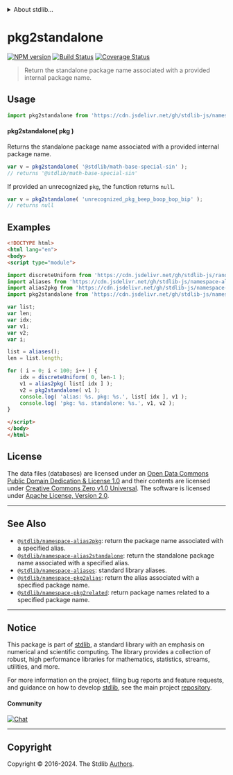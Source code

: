 <!--

@license Apache-2.0

Copyright (c) 2021 The Stdlib Authors.

Licensed under the Apache License, Version 2.0 (the "License");
you may not use this file except in compliance with the License.
You may obtain a copy of the License at

   http://www.apache.org/licenses/LICENSE-2.0

Unless required by applicable law or agreed to in writing, software
distributed under the License is distributed on an "AS IS" BASIS,
WITHOUT WARRANTIES OR CONDITIONS OF ANY KIND, either express or implied.
See the License for the specific language governing permissions and
limitations under the License.

-->


<details>
  <summary>
    About stdlib...
  </summary>
  <p>We believe in a future in which the web is a preferred environment for numerical computation. To help realize this future, we've built stdlib. stdlib is a standard library, with an emphasis on numerical and scientific computation, written in JavaScript (and C) for execution in browsers and in Node.js.</p>
  <p>The library is fully decomposable, being architected in such a way that you can swap out and mix and match APIs and functionality to cater to your exact preferences and use cases.</p>
  <p>When you use stdlib, you can be absolutely certain that you are using the most thorough, rigorous, well-written, studied, documented, tested, measured, and high-quality code out there.</p>
  <p>To join us in bringing numerical computing to the web, get started by checking us out on <a href="https://github.com/stdlib-js/stdlib">GitHub</a>, and please consider <a href="https://opencollective.com/stdlib">financially supporting stdlib</a>. We greatly appreciate your continued support!</p>
</details>

# pkg2standalone

[![NPM version][npm-image]][npm-url] [![Build Status][test-image]][test-url] [![Coverage Status][coverage-image]][coverage-url] <!-- [![dependencies][dependencies-image]][dependencies-url] -->

> Return the standalone package name associated with a provided internal package name.

<!-- Section to include introductory text. Make sure to keep an empty line after the intro `section` element and another before the `/section` close. -->

<section class="intro">

</section>

<!-- /.intro -->

<!-- Package usage documentation. -->



<section class="usage">

## Usage

```javascript
import pkg2standalone from 'https://cdn.jsdelivr.net/gh/stdlib-js/namespace-pkg2standalone@esm/index.mjs';
```

#### pkg2standalone( pkg )

Returns the standalone package name associated with a provided internal package name.

```javascript
var v = pkg2standalone( '@stdlib/math-base-special-sin' );
// returns '@stdlib/math-base-special-sin'
```

If provided an unrecognized `pkg`, the function returns `null`.

```javascript
var v = pkg2standalone( 'unrecognized_pkg_beep_boop_bop_bip' );
// returns null
```

</section>

<!-- /.usage -->

<!-- Package usage notes. Make sure to keep an empty line after the `section` element and another before the `/section` close. -->

<section class="notes">

</section>

<!-- /.notes -->

<!-- Package usage examples. -->

<section class="examples">

## Examples

<!-- TODO: better example -->

<!-- eslint no-undef: "error" -->

```html
<!DOCTYPE html>
<html lang="en">
<body>
<script type="module">

import discreteUniform from 'https://cdn.jsdelivr.net/gh/stdlib-js/random-base-discrete-uniform@esm/index.mjs';
import aliases from 'https://cdn.jsdelivr.net/gh/stdlib-js/namespace-aliases@esm/index.mjs';
import alias2pkg from 'https://cdn.jsdelivr.net/gh/stdlib-js/namespace-alias2pkg@esm/index.mjs';
import pkg2standalone from 'https://cdn.jsdelivr.net/gh/stdlib-js/namespace-pkg2standalone@esm/index.mjs';

var list;
var len;
var idx;
var v1;
var v2;
var i;

list = aliases();
len = list.length;

for ( i = 0; i < 100; i++ ) {
    idx = discreteUniform( 0, len-1 );
    v1 = alias2pkg( list[ idx ] );
    v2 = pkg2standalone( v1 );
    console.log( 'alias: %s. pkg: %s.', list[ idx ], v1 );
    console.log( 'pkg: %s. standalone: %s.', v1, v2 );
}

</script>
</body>
</html>
```

</section>

<!-- /.examples -->

<!-- Section for describing a command-line interface. -->



<!-- Section to include cited references. If references are included, add a horizontal rule *before* the section. Make sure to keep an empty line after the `section` element and another before the `/section` close. -->

<section class="references">

</section>

<!-- /.references -->

<!-- <license> -->

## License

The data files (databases) are licensed under an [Open Data Commons Public Domain Dedication & License 1.0][pddl-1.0] and their contents are licensed under [Creative Commons Zero v1.0 Universal][cc0]. The software is licensed under [Apache License, Version 2.0][apache-license].

<!-- </license> -->

<!-- Section for related `stdlib` packages. Do not manually edit this section, as it is automatically populated. -->

<section class="related">

* * *

## See Also

-   <span class="package-name">[`@stdlib/namespace-alias2pkg`][@stdlib/namespace/alias2pkg]</span><span class="delimiter">: </span><span class="description">return the package name associated with a specified alias.</span>
-   <span class="package-name">[`@stdlib/namespace-alias2standalone`][@stdlib/namespace/alias2standalone]</span><span class="delimiter">: </span><span class="description">return the standalone package name associated with a specified alias.</span>
-   <span class="package-name">[`@stdlib/namespace-aliases`][@stdlib/namespace/aliases]</span><span class="delimiter">: </span><span class="description">standard library aliases.</span>
-   <span class="package-name">[`@stdlib/namespace-pkg2alias`][@stdlib/namespace/pkg2alias]</span><span class="delimiter">: </span><span class="description">return the alias associated with a specified package name.</span>
-   <span class="package-name">[`@stdlib/namespace-pkg2related`][@stdlib/namespace/pkg2related]</span><span class="delimiter">: </span><span class="description">return package names related to a specified package name.</span>

</section>

<!-- /.related -->

<!-- Section for all links. Make sure to keep an empty line after the `section` element and another before the `/section` close. -->


<section class="main-repo" >

* * *

## Notice

This package is part of [stdlib][stdlib], a standard library with an emphasis on numerical and scientific computing. The library provides a collection of robust, high performance libraries for mathematics, statistics, streams, utilities, and more.

For more information on the project, filing bug reports and feature requests, and guidance on how to develop [stdlib][stdlib], see the main project [repository][stdlib].

#### Community

[![Chat][chat-image]][chat-url]

---

## Copyright

Copyright &copy; 2016-2024. The Stdlib [Authors][stdlib-authors].

</section>

<!-- /.stdlib -->

<!-- Section for all links. Make sure to keep an empty line after the `section` element and another before the `/section` close. -->

<section class="links">

[npm-image]: http://img.shields.io/npm/v/@stdlib/namespace-pkg2standalone.svg
[npm-url]: https://npmjs.org/package/@stdlib/namespace-pkg2standalone

[test-image]: https://github.com/stdlib-js/namespace-pkg2standalone/actions/workflows/test.yml/badge.svg?branch=main
[test-url]: https://github.com/stdlib-js/namespace-pkg2standalone/actions/workflows/test.yml?query=branch:main

[coverage-image]: https://img.shields.io/codecov/c/github/stdlib-js/namespace-pkg2standalone/main.svg
[coverage-url]: https://codecov.io/github/stdlib-js/namespace-pkg2standalone?branch=main

<!--

[dependencies-image]: https://img.shields.io/david/stdlib-js/namespace-pkg2standalone.svg
[dependencies-url]: https://david-dm.org/stdlib-js/namespace-pkg2standalone/main

-->

[chat-image]: https://img.shields.io/gitter/room/stdlib-js/stdlib.svg
[chat-url]: https://app.gitter.im/#/room/#stdlib-js_stdlib:gitter.im

[stdlib]: https://github.com/stdlib-js/stdlib

[stdlib-authors]: https://github.com/stdlib-js/stdlib/graphs/contributors

[cli-section]: https://github.com/stdlib-js/namespace-pkg2standalone#cli
[cli-url]: https://github.com/stdlib-js/namespace-pkg2standalone/tree/cli
[@stdlib/namespace-pkg2standalone]: https://github.com/stdlib-js/namespace-pkg2standalone/tree/main

[umd]: https://github.com/umdjs/umd
[es-module]: https://developer.mozilla.org/en-US/docs/Web/JavaScript/Guide/Modules

[deno-url]: https://github.com/stdlib-js/namespace-pkg2standalone/tree/deno
[umd-url]: https://github.com/stdlib-js/namespace-pkg2standalone/tree/umd
[esm-url]: https://github.com/stdlib-js/namespace-pkg2standalone/tree/esm
[branches-url]: https://github.com/stdlib-js/namespace-pkg2standalone/blob/main/branches.md

[pddl-1.0]: http://opendatacommons.org/licenses/pddl/1.0/

[cc0]: https://creativecommons.org/publicdomain/zero/1.0

[apache-license]: https://www.apache.org/licenses/LICENSE-2.0

<!-- <related-links> -->

[@stdlib/namespace/alias2pkg]: https://github.com/stdlib-js/namespace-alias2pkg/tree/esm

[@stdlib/namespace/alias2standalone]: https://github.com/stdlib-js/namespace-alias2standalone/tree/esm

[@stdlib/namespace/aliases]: https://github.com/stdlib-js/namespace-aliases/tree/esm

[@stdlib/namespace/pkg2alias]: https://github.com/stdlib-js/namespace-pkg2alias/tree/esm

[@stdlib/namespace/pkg2related]: https://github.com/stdlib-js/namespace-pkg2related/tree/esm

<!-- </related-links> -->

</section>

<!-- /.links -->
